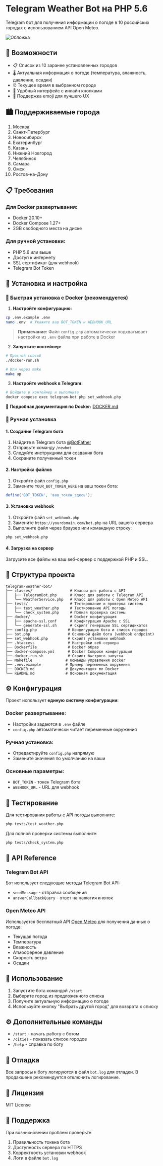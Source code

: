 # Telegram Weather Bot на PHP 5.6

Telegram бот для получения информации о погоде в 10 российских городах с использованием API Open Meteo.

![Обложка](https://github.com/tereshin/test-telegram-backend/refs/heads/main/cover.png)

## 🌟 Возможности

- 📋 Список из 10 заранее установленных городов
- 🌡️ Актуальная информация о погоде (температура, влажность, давление, осадки)
- ⏰ Текущее время в выбранном городе
- 🎨 Удобный интерфейс с инлайн кнопками
- 📱 Поддержка emoji для лучшего UX

## 🏙️ Поддерживаемые города

1. Москва
2. Санкт-Петербург  
3. Новосибирск
4. Екатеринбург
5. Казань
6. Нижний Новгород
7. Челябинск
8. Самара
9. Омск
10. Ростов-на-Дону

## 📋 Требования

### Для Docker развертывания:
- Docker 20.10+
- Docker Compose 1.27+
- 2GB свободного места на диске

### Для ручной установки:
- PHP 5.6 или выше
- Доступ к интернету
- SSL сертификат (для webhook)
- Telegram Bot Token

## 🚀 Установка и настройка

### 🐳 Быстрая установка с Docker (рекомендуется)

1. **Настройте конфигурацию:**
```bash
cp .env.example .env
nano .env  # Укажите ваш BOT_TOKEN и WEBHOOK_URL
```
> **Примечание:** Файл `config.php` автоматически подхватывает настройки из `.env` файла при работе в Docker

2. **Запустите контейнер:**
```bash
# Простой способ
./docker-run.sh

# Или через make
make up
```

3. **Настройте webhook в Telegram:**
```bash
# Войдите в контейнер и выполните
docker compose exec telegram-bot php set_webhook.php
```

📖 **Подробная документация по Docker:** [DOCKER.md](DOCKER.md)

### 🔧 Ручная установка

#### 1. Создание Telegram бота

1. Найдите в Telegram бота [@BotFather](https://t.me/botfather)
2. Отправьте команду `/newbot`
3. Следуйте инструкциям для создания бота
4. Сохраните полученный токен

#### 2. Настройка файлов

1. Откройте файл `config.php`
2. Замените `YOUR_BOT_TOKEN_HERE` на ваш токен бота:
```php
define('BOT_TOKEN', 'ваш_токен_здесь');
```

#### 3. Установка webhook

1. Откройте файл `set_webhook.php`
2. Замените `https://yourdomain.com/bot.php` на URL вашего сервера
3. Выполните файл через браузер или командную строку:
```bash
php set_webhook.php
```

#### 4. Загрузка на сервер

Загрузите все файлы на ваш веб-сервер с поддержкой PHP и SSL.

## 📁 Структура проекта

```
telegram-weather-bot/
├── classes/                 # Классы для работы с API
│   ├── TelegramBot.php      # Класс для работы с Telegram API
│   └── WeatherService.php   # Класс для работы с Open Meteo API
├── tests/                   # Тестирование и проверка системы
│   ├── test_weather.php     # Тестирование API погоды
│   └── check_system.php     # Полная проверка системы
├── docker/                  # Docker конфигурация
│   ├── apache-ssl.conf      # Конфигурация Apache с SSL
│   └── generate-ssl.sh      # Скрипт генерации SSL сертификатов
├── config.php              # Конфигурация бота и список городов
├── bot.php                 # Основной файл бота (webhook endpoint)
├── set_webhook.php         # Скрипт установки webhook
├── .htaccess               # Настройки веб-сервера
├── Dockerfile              # Docker образ
├── docker-compose.yml      # Docker Compose конфигурация
├── docker-run.sh           # Скрипт быстрого запуска
├── Makefile               # Команды управления Docker
├── .env.example           # Пример переменных окружения
├── DOCKER.md              # Документация по Docker
└── README.md              # Основная документация
```

## ⚙️ Конфигурация

Проект использует **единую систему конфигурации**:

### Docker развертывание:
- Настройки задаются в `.env` файле
- `config.php` автоматически читает переменные окружения

### Ручная установка:
- Отредактируйте `config.php` напрямую
- Замените значения по умолчанию на ваши

### Основные параметры:
- `BOT_TOKEN` - токен Telegram бота
- `WEBHOOK_URL` - URL для webhook

## 🧪 Тестирование

Для тестирования работы с API погоды выполните:
```bash
php tests/test_weather.php
```

Для полной проверки системы выполните:
```bash
php tests/check_system.php
```

## 🔧 API Reference

### Telegram Bot API
Бот использует следующие методы Telegram Bot API:
- `sendMessage` - отправка сообщений
- `answerCallbackQuery` - ответ на нажатия кнопок

### Open Meteo API  
Используется бесплатный API [Open Meteo](https://open-meteo.com/) для получения данных о погоде:
- Текущая погода
- Температура
- Влажность  
- Атмосферное давление
- Скорость ветра
- Осадки

## 🎯 Использование

1. Запустите бота командой `/start`
2. Выберите город из предложенного списка  
3. Получите актуальную информацию о погоде
4. Используйте кнопку "Выбрать другой город" для возврата к списку

## ⚙️ Дополнительные команды

- `/start` - начать работу с ботом
- `/cities` - показать список городов
- `/help` - справка по боту

## 🐛 Отладка

Все запросы к боту логируются в файл `bot.log` для отладки. В продакшене рекомендуется отключить логирование.

## 📝 Лицензия

MIT License

## 🤝 Поддержка

При возникновении проблем проверьте:
1. Правильность токена бота
2. Доступность сервера по HTTPS
3. Корректность установки webhook
4. Логи в файле `bot.log`
